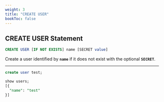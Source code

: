 ```yaml
---
weight: 3
title: "CREATE USER"
bookToc: false
---
```


## CREATE USER Statement

```SQL
CREATE USER [IF NOT EXISTS] name [SECRET value]
```

Create a user identified by **`name`** if it does not exist with the optional **`SECRET`**.

---

```SQL
create user test;

show users;
[{
  "name": "test"
}]
```
